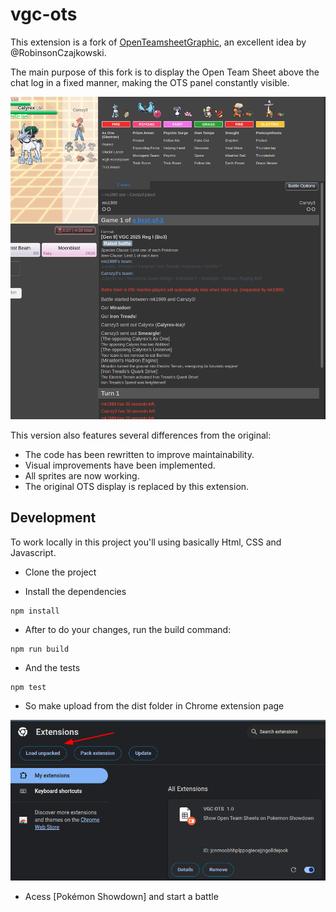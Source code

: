 # vgc-ots

This extension is a fork of [OpenTeamsheetGraphic](https://github.com/RobinsonCzajkowski/OpenTeamsheetGraphic), an excellent idea by @RobinsonCzajkowski.

The main purpose of this fork is to display the Open Team Sheet above the chat log in a fixed manner, making the OTS panel constantly visible.

![demo](media/demo.gif)

This version also features several differences from the original:

- The code has been rewritten to improve maintainability.
- Visual improvements have been implemented.
- All sprites are now working.
- The original OTS display is replaced by this extension.

## Development

To work locally in this project you'll using basically Html, CSS and Javascript. 

- Clone the project

- Install the dependencies

```
npm install
```

- After to do your changes, run the build command:

```
npm run build
```

- And the tests

```
npm test
```

- So make upload from the dist folder in Chrome extension page

![chrome](media/chrome.png)

- Acess [Pokémon Showdown] and start a battle